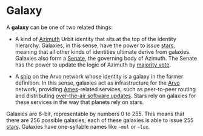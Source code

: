 # Galaxy

A **galaxy** can be one of two related things:

- A kind of [Azimuth](azimuth) Urbit identity that sits at the top of the identity hierarchy. Galaxies, in this sense, have the power to issue [stars](star), meaning that all other kinds of identities ultimate derive from galaxies. Galaxies also form a [Senate](senate), the governing body of Azimuth. The Senate has the power to update the logic of Azimuth by [majority vote](voting).

- A [ship](ship) on the Arvo network whose identity is a galaxy in the former definition. In this sense, galaxies act as infrastructure for the [Arvo](arvo) network, providing [Ames](ames)-related services, such as peer-to-peer routing and distributing [over-the-air software updates](ota-updates). Stars rely on galaxies for these services in the way that planets rely on stars.

Galaxies are 8-bit, representable by numbers 0 to 255. This means that there are 256 possible galaxies; each of these galaxies is able to issue 255 [stars](star). Galaxies have one-syllable names like `~mul` or `~lux`.

